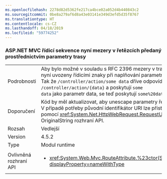 ```yaml
---
ms.openlocfilehash: 2278d82d5362fe217ca4bce02a052d4b440843c2
ms.sourcegitcommit: 0be8a279af6d8a43e03141e349d3efd5d35f8767
ms.translationtype: HT
ms.contentlocale: cs-CZ
ms.lasthandoff: 04/18/2019
ms.locfileid: "59774252"
---
```

### <a name="aspnet-mvc-now-escapes-spaces-in-strings-passed-in-via-route-parameters"></a>ASP.NET MVC řídicí sekvence nyní mezery v řetězcích předaný prostřednictvím parametry trasy

|   |   |
|---|---|
|Podrobnosti|Aby bylo možné v souladu s RFC 2396 mezery v trasy cesty jsou nyní uvozeny řídicími znaky při naplňování parametry akce z trasy. Tak že <code>/controller/action/some data</code> dříve odpovídá trase <code>/controller/action/{data}</code> a poskytují <code>some data</code> jako parametr data, se teď poskytují <code>some%20data</code> místo.|
|Doporučení|Kód by měl aktualizovat, aby unescape parametry řetězce z trasy. V případě potřeby původní identifikátor URI lze přistupovat pomocí <xref:System.Net.HttpWebRequest.RequestUri>. OriginalString rozhraní API.|
|Rozsah|Vedlejší|
|Version|4.5.2|
|Type|Modul runtime|
|Ovlivněná rozhraní API|<ul><li><xref:System.Web.Mvc.RouteAttribute.%23ctor(System.String)?displayProperty=nameWithType></li></ul>|

